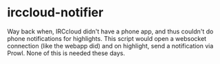 # irccloud-notifier

Way back when, IRCcloud didn't have a phone app, and thus couldn't do phone notifications for highlights. This script would open a websocket connection (like the webapp did) and on highlight, send a notification via Prowl. None of this is needed these days.
